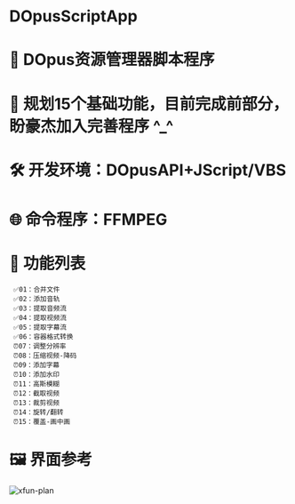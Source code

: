 # DOpusScriptApp

# 📌 DOpus资源管理器脚本程序

# 📅 规划15个基础功能，目前完成前部分，盼豪杰加入完善程序 ^_^

# 🛠 开发环境：DOpusAPI+JScript/VBS

# 🌐 命令程序：FFMPEG

# 💠 功能列表

 	 ✅01：合并文件
 	 ✅02：添加音轨
 	 ✅03：提取音频流
 	 ✅04：提取视频流
 	 ✅05：提取字幕流
 	 ✅06：容器格式转换
 	 ⏰07：调整分辨率
 	 ⏰08：压缩视频-降码
 	 ⏰09：添加字幕
 	 ⏰10：添加水印
 	 ⏰11：高斯模糊
 	 ⏰12：截取视频
 	 ⏰13：裁剪视频
 	 ⏰14：旋转/翻转
 	 ⏰15：覆盖-画中画

# 🖼 界面参考
  ![xfun-plan](https://user-images.githubusercontent.com/19167342/147642583-910e1d37-8d81-4f48-abcd-8d43abb04328.png)
